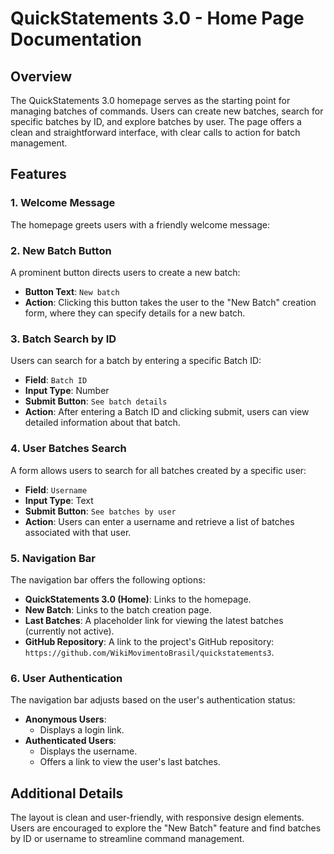 # QuickStatements 3.0 - Home Page Documentation

## Overview
The QuickStatements 3.0 homepage serves as the starting point for managing batches of commands. Users can create new batches, search for specific batches by ID, and explore batches by user. The page offers a clean and straightforward interface, with clear calls to action for batch management.

## Features

### 1. **Welcome Message**
The homepage greets users with a friendly welcome message:

### 2. **New Batch Button**
A prominent button directs users to create a new batch:
- **Button Text**: `New batch`
- **Action**: Clicking this button takes the user to the "New Batch" creation form, where they can specify details for a new batch.

### 3. **Batch Search by ID**
Users can search for a batch by entering a specific Batch ID:
- **Field**: `Batch ID`
- **Input Type**: Number
- **Submit Button**: `See batch details`
- **Action**: After entering a Batch ID and clicking submit, users can view detailed information about that batch. 

### 4. **User Batches Search**
A form allows users to search for all batches created by a specific user:
- **Field**: `Username`
- **Input Type**: Text
- **Submit Button**: `See batches by user`
- **Action**: Users can enter a username and retrieve a list of batches associated with that user.

### 5. **Navigation Bar**
The navigation bar offers the following options:
- **QuickStatements 3.0 (Home)**: Links to the homepage.
- **New Batch**: Links to the batch creation page.
- **Last Batches**: A placeholder link for viewing the latest batches (currently not active).
- **GitHub Repository**: A link to the project's GitHub repository: `https://github.com/WikiMovimentoBrasil/quickstatements3`.

### 6. **User Authentication**
The navigation bar adjusts based on the user's authentication status:
- **Anonymous Users**: 
  - Displays a login link.
- **Authenticated Users**: 
  - Displays the username.
  - Offers a link to view the user's last batches.

## Additional Details
The layout is clean and user-friendly, with responsive design elements. Users are encouraged to explore the "New Batch" feature and find batches by ID or username to streamline command management.


